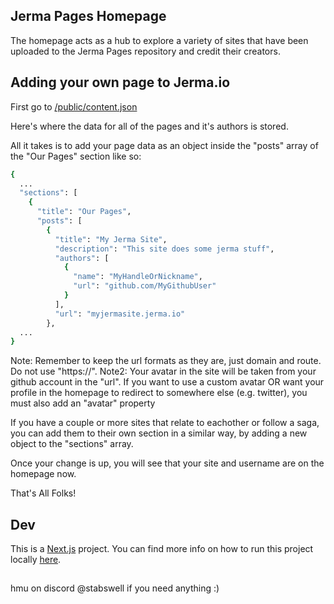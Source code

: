
## Jerma Pages Homepage
The homepage acts as a hub to explore a variety of sites that have been uploaded to the Jerma Pages repository and credit their creators.

## Adding your own page to Jerma.io
First go to [/public/content.json](https://github.com/JermaSites/jerma-homepage/blob/main/public/content.json)

Here's where the data for all of the pages and it's authors is stored. 

All it takes is to add your page data as an object inside the "posts" array of the "Our Pages" section like so: 
```bash
{
  ...
  "sections": [
    {
      "title": "Our Pages",
      "posts": [
        {
          "title": "My Jerma Site",
          "description": "This site does some jerma stuff",
          "authors": [
            {
              "name": "MyHandleOrNickname",
              "url": "github.com/MyGithubUser"
            }
          ],
          "url": "myjermasite.jerma.io"
        },
  ...
}
```
Note: Remember to keep the url formats as they are, just domain and route. Do not use "https://".
Note2: Your avatar in the site will be taken from your github account in the "url". If you want to use a custom avatar OR want your profile in the homepage to redirect to somewhere else (e.g. twitter), you must also add an "avatar" property

If you have a couple or more sites that relate to eachother or follow a saga, you can add them to their own section in a similar way, by adding a new object to the "sections" array.

Once your change is up, you will see that your site and username are on the homepage now.

That's All Folks!

## Dev
This is a [Next.js](https://nextjs.org/) project.
You can find more info on how to run this project locally [here](https://nextjs.org/docs/getting-started/installation#run-the-development-server).

##
hmu on discord @stabswell if you need anything :)
